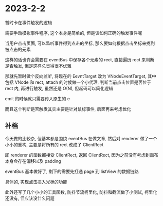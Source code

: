 # 2023-2-2

暂时卡在事件触发的逻辑

需要手动模拟事件程序, 这个本身是简单的, 但是该如何正确的触发事件呢

当用户点击页面, 可以监听事件得到点击的坐标, 那么要如何根据点击坐标来找到被点击的元素

这样的话也许会需要在 eventBus 中保存各个元素的 rect, 直接遍历 rect 来判断是否触发, 但是这样总觉得很不优雅

那就先暂时做个反向监听, 将现在的 EevntTarget 改为 VNodeEventTarget, 其中包括 VNode 和 rect, attach 的时候做一个小代理, 判断当前点击位置是否位于 rect 内, 再进行触发, 虽然还是 O(N), 但起码可以简化逻辑

emit 的时候就只需要传入原生的 e

而且这个判断是否触发其实主要是针对鼠标事件, 后面再来考虑优化

## 补档

今天做的比较杂, 但基本都是围绕 eventBus 在做文章, 然后对 renderer 做了一个小小的重构, 主要是将所有的 rect 改成了 ClientRect

即 renderer 的函数都接受 ClientRect, 返回 ClientRect, 因为之前没有考虑到画布本身会存在偏移以及 padding

eventBus 基本做好了, 剩下的需要先打通 page 到 listView 的数据链路

具体的, 实现点击插入光标的功能

此外还写了几个小小的工具函数, 防抖节流柯里化, 防抖和截流做了小测试, 柯里化还没有, 但应该没什么问题
